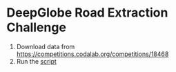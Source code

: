 # DeepGlobe Road Extraction Challenge
1. Download data from https://competitions.codalab.org/competitions/18468
2. Run the [script](preprocess.py)